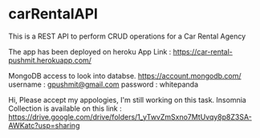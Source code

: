 # carRentalAPI
This is a REST API to perform CRUD operations for a Car Rental Agency

The app has been deployed on heroku App Link : https://car-rental-pushmit.herokuapp.com/

MongoDB access to look into databse. https://account.mongodb.com/ username : gpushmit@gmail.com password : whitepanda

Hi, Please accept my appologies, I'm still working on this task. Insomnia Collection is available on this link : https://drive.google.com/drive/folders/1_yTwvZmSxno7MtUvqy8p8Z3SA-AWKatc?usp=sharing

